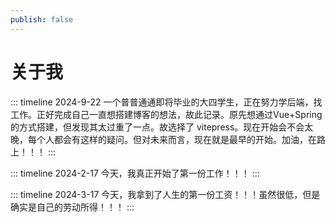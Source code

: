 ```yaml
---
publish: false
---
```


# 关于我

::: timeline 2024-9-22
一个普普通通即将毕业的大四学生，正在努力学后端，找工作。正好完成自己一直想搭建博客的想法，故此记录。原先想通过Vue+Spring的方式搭建，但发现其太过重了一点。故选择了 vitepress。现在开始会不会太晚，每个人都会有这样的疑问。但对未来而言，现在就是最早的开始。加油，在路上！！！
:::

::: timeline 2024-2-17
今天，我真正开始了第一份工作！！！
:::

::: timeline 2024-3-17
今天，我拿到了人生的第一份工资！！！虽然很低，但是确实是自己的劳动所得！！！
:::